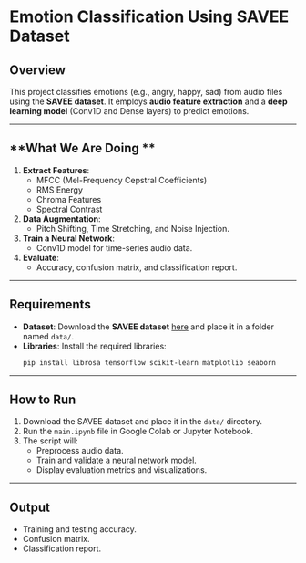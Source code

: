 # **Emotion Classification Using SAVEE Dataset**

## **Overview**
This project classifies emotions (e.g., angry, happy, sad) from audio files using the **SAVEE dataset**. It employs **audio feature extraction** and a **deep learning model** (Conv1D and Dense layers) to predict emotions.

---

## **What We Are Doing **
1. **Extract Features**:
   - MFCC (Mel-Frequency Cepstral Coefficients)
   - RMS Energy
   - Chroma Features
   - Spectral Contrast  
2. **Data Augmentation**:
   - Pitch Shifting, Time Stretching, and Noise Injection.
3. **Train a Neural Network**:
   - Conv1D model for time-series audio data.
4. **Evaluate**:
   - Accuracy, confusion matrix, and classification report.

---

## **Requirements**
- **Dataset**: Download the **SAVEE dataset** [here](http://kahlan.eps.surrey.ac.uk/savee/) and place it in a folder named `data/`.
- **Libraries**: Install the required libraries:
   ```bash
   pip install librosa tensorflow scikit-learn matplotlib seaborn
   ```

---

## **How to Run**
1. Download the SAVEE dataset and place it in the `data/` directory.
2. Run the `main.ipynb` file in Google Colab or Jupyter Notebook.
3. The script will:
   - Preprocess audio data.
   - Train and validate a neural network model.
   - Display evaluation metrics and visualizations.

---
## **Output**
- Training and testing accuracy.
- Confusion matrix.
- Classification report.
